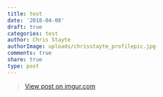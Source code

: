 ```yaml
---
title: test
date: '2018-04-08'
draft: true
categories: test
author: Chris Stayte
authorImage: uploads/chrisstayte_profilepic.jpg
comments: true
share: true
type: post
---
```

<blockquote class="imgur-embed-pub" lang="en" data-id="n4Gx48G"><a href="//imgur.com/n4Gx48G">View post on imgur.com</a></blockquote><script async src="//s.imgur.com/min/embed.js" charset="utf-8"></script>
